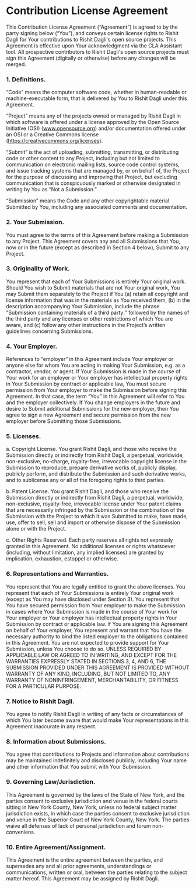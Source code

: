 # Contribution License Agreement
This Contribution License Agreement (“Agreement”) is agreed to by the party signing below (“You”), and conveys certain license rights to Rishit Dagli for Your contributions to Rishit Dagli's open source projects. This Agreement is effective upon Your acknowledgment via the CLA Assistant tool. All prospective contributors to Rishit Dagli's open source projects must sign this Agreement (digitally or otherwise) before any changes will be merged.

### 1. Definitions.
“Code” means the computer software code, whether in human-readable or machine-executable form, that is delivered by You to Rishit Dagli under this Agreement.

“Project” means any of the projects owned or managed by Rishit Dagli in which software is offered under a license approved by the Open Source Initiative (OSI) (www.opensource.org) and/or documentation offered under an OSI or a Creative Commons license (https://creativecommons.org/licenses).

“Submit” is the act of uploading, submitting, transmitting, or distributing code or other content to any Project, including but not limited to communication on electronic mailing lists, source code control systems, and issue tracking systems that are managed by, or on behalf of, the Project for the purpose of discussing and improving that Project, but excluding communication that is conspicuously marked or otherwise designated in writing by You as “Not a Submission.”

“Submission” means the Code and any other copyrightable material Submitted by You, including any associated comments and documentation.

### 2. Your Submission.
You must agree to the terms of this Agreement before making a Submission to any Project. This Agreement covers any and all Submissions that You, now or in the future (except as described in Section 4 below), Submit to any Project.

### 3. Originality of Work.
You represent that each of Your Submissions is entirely Your original work. Should You wish to Submit materials that are not Your original work, You may Submit them separately to the Project if You (a) retain all copyright and license information that was in the materials as You received them, (b) in the description accompanying Your Submission, include the phrase “Submission containing materials of a third party:” followed by the names of the third party and any licenses or other restrictions of which You are aware, and (c) follow any other instructions in the Project’s written guidelines concerning Submissions.

### 4. Your Employer.
References to “employer” in this Agreement include Your employer or anyone else for whom You are acting in making Your Submission, e.g. as a contractor, vendor, or agent. If Your Submission is made in the course of Your work for an employer or Your employer has intellectual property rights in Your Submission by contract or applicable law, You must secure permission from Your employer to make the Submission before signing this Agreement. In that case, the term “You” in this Agreement will refer to You and the employer collectively. If You change employers in the future and desire to Submit additional Submissions for the new employer, then You agree to sign a new Agreement and secure permission from the new employer before Submitting those Submissions.

### 5. Licenses.
a. Copyright License. You grant Rishit Dagli, and those who receive the Submission directly or indirectly from Rishit Dagli, a perpetual, worldwide, non-exclusive, no-charge, royalty-free, irrevocable copyright license in the Submission to reproduce, prepare derivative works of, publicly display, publicly perform, and distribute the Submission and such derivative works, and to sublicense any or all of the foregoing rights to third parties.

b. Patent License. You grant Rishit Dagli, and those who receive the Submission directly or indirectly from Rishit Dagli, a perpetual, worldwide, non-exclusive, royalty-free, irrevocable license under Your patent claims that are necessarily infringed by the Submission or the combination of the Submission with the Project to which it was Submitted to make, have made, use, offer to sell, sell and import or otherwise dispose of the Submission alone or with the Project.

c. Other Rights Reserved. Each party reserves all rights not expressly granted in this Agreement. No additional licenses or rights whatsoever (including, without limitation, any implied licenses) are granted by implication, exhaustion, estoppel or otherwise.

### 6. Representations and Warranties.
You represent that You are legally entitled to grant the above licenses. You represent that each of Your Submissions is entirely Your original work (except as You may have disclosed under Section 3). You represent that You have secured permission from Your employer to make the Submission in cases where Your Submission is made in the course of Your work for Your employer or Your employer has intellectual property rights in Your Submission by contract or applicable law. If You are signing this Agreement on behalf of Your employer, You represent and warrant that You have the necessary authority to bind the listed employer to the obligations contained in this Agreement. You are not expected to provide support for Your Submission, unless You choose to do so. UNLESS REQUIRED BY APPLICABLE LAW OR AGREED TO IN WRITING, AND EXCEPT FOR THE WARRANTIES EXPRESSLY STATED IN SECTIONS 3, 4, AND 6, THE SUBMISSION PROVIDED UNDER THIS AGREEMENT IS PROVIDED WITHOUT WARRANTY OF ANY KIND, INCLUDING, BUT NOT LIMITED TO, ANY WARRANTY OF NONINFRINGEMENT, MERCHANTABILITY, OR FITNESS FOR A PARTICULAR PURPOSE.

### 7. Notice to Rishit Dagli.
You agree to notify Rishit Dagli in writing of any facts or circumstances of which You later become aware that would make Your representations in this Agreement inaccurate in any respect.

### 8. Information about Submissions.
You agree that contributions to Projects and information about contributions may be maintained indefinitely and disclosed publicly, including Your name and other information that You submit with Your Submission.

### 9. Governing Law/Jurisdiction.
This Agreement is governed by the laws of the State of New York, and the parties consent to exclusive jurisdiction and venue in the federal courts sitting in New York County, New York, unless no federal subject matter jurisdiction exists, in which case the parties consent to exclusive jurisdiction and venue in the Superior Court of New York County, New York. The parties waive all defenses of lack of personal jurisdiction and forum non-conveniens.

### 10. Entire Agreement/Assignment.
This Agreement is the entire agreement between the parties, and supersedes any and all prior agreements, understandings or communications, written or oral, between the parties relating to the subject matter hereof. This Agreement may be assigned by Rishit Dagli.
